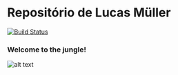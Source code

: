 # Repositório de Lucas Müller
[![Build Status](https://travis-ci.org/cwi-crescer-2017-1/lucas.muller.svg?branch=master)](https://travis-ci.org/cwi-crescer-2017-1/lucas.muller)

### Welcome to the jungle!

![alt text](https://media.giphy.com/media/3o7qE1YN7aBOFPRw8E/giphy.gif "YOLO")
